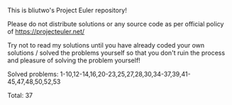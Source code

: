 This is bliutwo's Project Euler repository!

Please do not distribute solutions or any source code as per official policy
of https://projecteuler.net/

Try not to read my solutions until you have already coded your own
solutions / solved the problems yourself so that you don't ruin the
process and pleasure of solving the problem yourself!

Solved problems: 1-10,12-14,16,20-23,25,27,28,30,34-37,39,41-45,47,48,50,52,53

Total: 37
